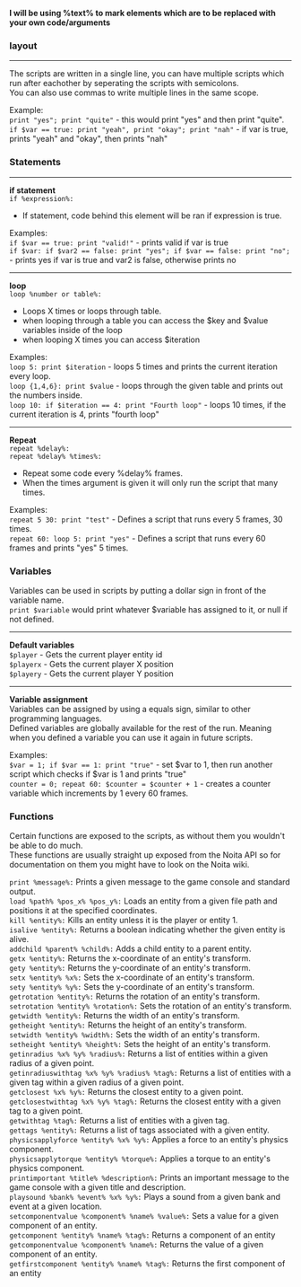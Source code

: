 **I will be using %text% to mark elements which are to be replaced with your own code/arguments**
### **layout**
***
The scripts are written in a single line, you can have multiple scripts which run after eachother by seperating the scripts with semicolons.  
You can also use commas to write multiple lines in the same scope.

Example:  
`print "yes"; print "quite"` - this would print "yes" and then print "quite".  
`if $var == true: print "yeah", print "okay"; print "nah"` - if var is true, prints "yeah" and "okay", then prints "nah"
### **Statements**
***
**if statement**  
`if %expression%:` 
- If statement, code behind this element will be ran if expression is true.  

Examples:  
`if $var == true: print "valid!"` - prints valid if var is true  
`if $var: if $var2 == false: print "yes"; if $var == false: print "no";` - prints yes if var is true and var2 is false, otherwise prints no

***
**loop**  
`loop %number or table%:`  
- Loops X times or loops through table.
- when looping through a table you can access the $key and $value variables inside of the loop
- when looping X times you can access $iteration

Examples:  
`loop 5: print $iteration` - loops 5 times and prints the current iteration every loop.  
`loop {1,4,6}: print $value` - loops through the given table and prints out the numbers inside.  
`loop 10: if $iteration == 4: print "Fourth loop"` - loops 10 times, if the current iteration is 4, prints "fourth loop"

***
**Repeat**  
`repeat %delay%:`  
`repeat %delay% %times%:`  
- Repeat some code every %delay% frames.
- When the times argument is given it will only run the script that many times.

Examples:  
`repeat 5 30: print "test"` - Defines a script that runs every 5 frames, 30 times.  
`repeat 60: loop 5: print "yes"` - Defines a script that runs every 60 frames and prints "yes" 5 times.

### **Variables**
Variables can be used in scripts by putting a dollar sign in front of the variable name.  
`print $variable` would print whatever $variable has assigned to it, or null if not defined.
***
**Default variables**  
`$player` - Gets the current player entity id  
`$playerx` - Gets the current player X position  
`$playery` - Gets the current player Y position  
***
**Variable assignment**  
Variables can be assigned by using a equals sign, similar to other programming languages.  
Defined variables are globally available for the rest of the run. 
Meaning when you defined a variable you can use it again in future scripts.

Examples:  
`$var = 1; if $var == 1: print "true"` - set $var to 1, then run another script which checks if $var is 1 and prints "true"  
`counter = 0; repeat 60: $counter = $counter + 1` - creates a counter variable which increments by 1 every 60 frames.

### **Functions** 
Certain functions are exposed to the scripts, as without them you wouldn't be able to do much.  
These functions are usually straight up exposed from the Noita API so for documentation on them you might have to look on the Noita wiki.

`print %message%:` Prints a given message to the game console and standard output.  
`load %path% %pos_x% %pos_y%:` Loads an entity from a given file path and positions it at the specified coordinates.  
`kill %entity%:` Kills an entity unless it is the player or entity 1.  
`isalive %entity%:` Returns a boolean indicating whether the given entity is alive.  
`addchild %parent% %child%:` Adds a child entity to a parent entity.  
`getx %entity%:` Returns the x-coordinate of an entity's transform.  
`gety %entity%:` Returns the y-coordinate of an entity's transform.  
`setx %entity% %x%:` Sets the x-coordinate of an entity's transform.  
`sety %entity% %y%:` Sets the y-coordinate of an entity's transform.  
`getrotation %entity%:` Returns the rotation of an entity's transform.  
`setrotation %entity% %rotation%:` Sets the rotation of an entity's transform.  
`getwidth %entity%:` Returns the width of an entity's transform.  
`getheight %entity%:` Returns the height of an entity's transform.  
`setwidth %entity% %width%:` Sets the width of an entity's transform.  
`setheight %entity% %height%:` Sets the height of an entity's transform.  
`getinradius %x% %y% %radius%:` Returns a list of entities within a given radius of a given point.  
`getinradiuswithtag %x% %y% %radius% %tag%:` Returns a list of entities with a given tag within a given radius of a given point.  
`getclosest %x% %y%:` Returns the closest entity to a given point.  
`getclosestwithtag %x% %y% %tag%:` Returns the closest entity with a given tag to a given point.  
`getwithtag %tag%:` Returns a list of entities with a given tag.  
`gettags %entity%:` Returns a list of tags associated with a given entity.  
`physicsapplyforce %entity% %x% %y%:` Applies a force to an entity's physics component.  
`physicsapplytorque %entity% %torque%:` Applies a torque to an entity's physics component.  
`printimportant %title% %description%:` Prints an important message to the game console with a given title and description.  
`playsound %bank% %event% %x% %y%:` Plays a sound from a given bank and event at a given location.  
`setcomponentvalue %component% %name% %value%:` Sets a value for a given component of an entity.  
`getcomponent %entity% %name% %tag%:` Returns a component of an entity  
`getcomponentvalue %component% %name%:` Returns the value of a given component of an entity.  
`getfirstcomponent %entity% %name% %tag%:` Returns the first component of an entity  
